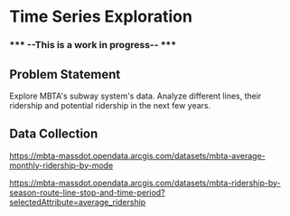 # Time Series Exploration


### *** --This is a work in progress-- *** ### 





## Problem Statement

Explore MBTA's subway system's data. Analyze different lines, their ridership and potential ridership in the next few years.

## Data Collection


 https://mbta-massdot.opendata.arcgis.com/datasets/mbta-average-monthly-ridership-by-mode

https://mbta-massdot.opendata.arcgis.com/datasets/mbta-ridership-by-season-route-line-stop-and-time-period?selectedAttribute=average_ridership
